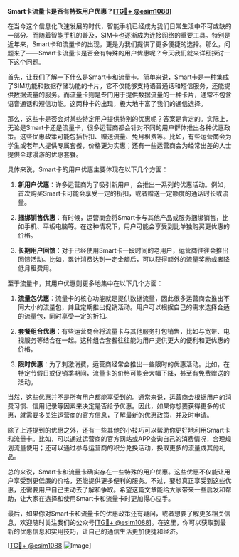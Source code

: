 **Smart卡流量卡是否有特殊用户优惠？[[TG💪+ @esim1088](https://t.me/s/esim1088)]**

在当今这个信息化飞速发展的时代，智能手机已经成为我们日常生活中不可或缺的一部分。而随着智能手机的普及，SIM卡也逐渐成为连接网络的重要工具。特别是近年来，Smart卡和流量卡的出现，更是为我们提供了更多便捷的选择。那么，问题来了——Smart卡流量卡是否会有特殊的用户优惠呢？今天我们就来详细探讨一下这个问题。

首先，让我们了解一下什么是Smart卡和流量卡。简单来说，Smart卡是一种集成了SIM功能和数据存储功能的卡片，它不仅能够支持语音通话和短信服务，还能提供数据流量的服务。而流量卡则是专门用于提供数据流量的一种卡片，通常不包含语音通话和短信功能。这两种卡的出现，极大地丰富了我们的通信选择。

那么，这些卡是否会对某些特定用户提供特别的优惠呢？答案是肯定的。实际上，无论是Smart卡还是流量卡，很多运营商都会针对不同的用户群体推出各种优惠政策。这些优惠政策可能包括折扣、赠送流量、免月租费等。比如，有些运营商会为学生或老年人提供专属套餐，价格更为实惠；还有一些运营商会为经常出差的人士提供全球漫游的优惠套餐。

具体来说，Smart卡的用户优惠主要体现在以下几个方面：

1. **新用户优惠**：许多运营商为了吸引新用户，会推出一系列的优惠活动。例如，首次购买Smart卡可能会享受一定的折扣，或者赠送一定额度的通话时长或流量。

2. **捆绑销售优惠**：有时候，运营商会将Smart卡与其他产品或服务捆绑销售，比如手机、平板电脑等。在这种情况下，用户可能会享受到比单独购买更优惠的价格。

3. **长期用户回馈**：对于已经使用Smart卡一段时间的老用户，运营商往往会推出回馈活动。比如，累计消费达到一定金额后，可以获得额外的流量奖励或者降低月租费用。

至于流量卡，其用户优惠则更多地集中在以下几个方面：

1. **流量包优惠**：流量卡的核心功能就是提供数据流量，因此很多运营商会推出不同大小的流量包，并且定期推出促销活动。用户可以根据自己的需求选择合适的流量包，同时享受一定的折扣。

2. **套餐组合优惠**：有些运营商会将流量卡与其他服务打包销售，比如与宽带、电视服务等结合在一起。这种组合套餐往往能为用户提供更大的便利和更优惠的价格。

3. **限时优惠**：为了刺激消费，运营商经常会推出一些限时的优惠活动。比如，在特定节假日或促销季期间，流量卡的价格可能会大幅下降，甚至有免费赠送的活动。

当然，这些优惠并不是所有用户都能享受到的。通常来说，运营商会根据用户的消费习惯、信用记录等因素来决定是否给予优惠。因此，如果你想要获得更多的优惠，就需要多关注运营商的官方信息，了解最新的优惠政策，并及时申请。

除了上述提到的优惠之外，还有一些其他的小技巧可以帮助你更好地利用Smart卡和流量卡。比如，可以通过运营商的官方网站或APP查询自己的消费情况，合理规划流量使用；还可以通过参与运营商的积分兑换活动，换取更多的流量或其他礼品。

总的来说，Smart卡和流量卡确实存在一些特殊的用户优惠。这些优惠不仅能让用户享受到更低廉的价格，还能提供更多便利的服务。不过，要想真正享受到这些优惠，还需要用户自己主动去了解和争取。希望这篇文章能给大家带来一些启发和帮助，让大家在选择和使用Smart卡和流量卡时更加得心应手。

最后，如果你对Smart卡和流量卡的优惠政策还有疑问，或者想要了解更多相关信息，欢迎随时关注我们的公众号[[TG💪+ @esim1088](https://t.me/s/esim1088)]。在这里，你可以获取到最新的优惠信息和实用技巧，让自己的通信生活更加便捷和经济。

[[TG💪+ @esim1088](https://t.me/s/esim1088) ![Image](https://i.postimg.cc/4NQfJmqS/Snipaste-2025-05-13-00-14-12.png)]